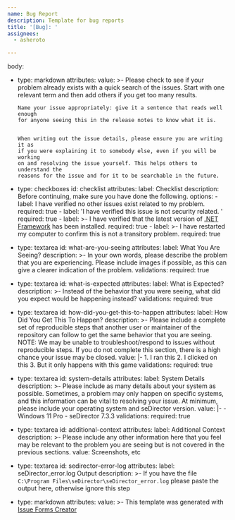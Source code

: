 ```yaml
---
name: Bug Report
description: Template for bug reports
title: '[Bug]: '
assignees:
  - asheroto

---
```

body:
  - type: markdown
    attributes:
      value: >-
        Please check to see if your problem already exists with a quick search
        of the issues. Start with one relevant term and then add others if you
        get too many results.


        Name your issue appropriately: give it a sentence that reads well enough
        for anyone seeing this in the release notes to know what it is.


        When writing out the issue details, please ensure you are writing it as
        if you were explaining it to somebody else, even if you will be working
        on and resolving the issue yourself. This helps others to understand the
        reasons for the issue and for it to be searchable in the future.
  - type: checkboxes
    id: checklist
    attributes:
      label: Checklist
      description: Before continuing, make sure you have done the following.
      options:
        - label: I have verified no other issues exist related to my problem.
          required: true
        - label: 'I have verified this issue is not security related. '
          required: true
        - label: >-
            I have verified that the latest version of [.NET
            Framework](https://dotnet.microsoft.com/en-us/download/dotnet-framework)
            has been installed.
          required: true
        - label: >-
            I have restarted my computer to confirm this is not a transitory
            problem.
          required: true
  - type: textarea
    id: what-are-you-seeing
    attributes:
      label: What You Are Seeing?
      description: >-
        In your own words, please describe the problem that you are
        experiencing. Please include images if possible, as this can give a
        clearer indication of the problem.
    validations:
      required: true
  - type: textarea
    id: what-is-expected
    attributes:
      label: What is Expected?
      description: >-
        Instead of the behavior that you were seeing, what did you expect would
        be happening instead?
    validations:
      required: true
  - type: textarea
    id: how-did-you-get-this-to-happen
    attributes:
      label: How Did You Get This To Happen?
      description: >-
        Please include a complete set of reproducible steps that another user or
        maintainer of the repository can follow to get the same behavior that
        you are seeing.  NOTE: We may be unable to troubleshoot/respond to
        issues without reproducible steps. If you do not complete this section,
        there is a high chance your issue may be closed.
      value: |-
        1. I ran this
        2. I clicked on this
        3. But it only happens with this game
    validations:
      required: true
  - type: textarea
    id: system-details
    attributes:
      label: System Details
      description: >-
        Please include as many details about your system as possible. Sometimes,
        a problem may only happen on specific systems, and this information can
        be vital to resolving your issue. At minimum, please include your
        operating system and seDirector version.
      value: |-
        - Windows 11 Pro
        - seDirector 7.3.3
    validations:
      required: true
  - type: textarea
    id: additional-context
    attributes:
      label: Additional Context
      description: >-
        Please include any other information here that you feel may be relevant
        to the problem you are seeing but is not covered in the previous
        sections.
      value: Screenshots, etc
  - type: textarea
    id: sedirector-error-log
    attributes:
      label: seDirector_error.log Output
      description: >-
        If you have the file `C:\Program Files\seDirector\seDirector_error.log`
        please paste the output here, otherwise ignore this step
  - type: markdown
    attributes:
      value: >-
        This template was generated with [Issue Forms
        Creator](https://issue-forms-creator.netlify.app)